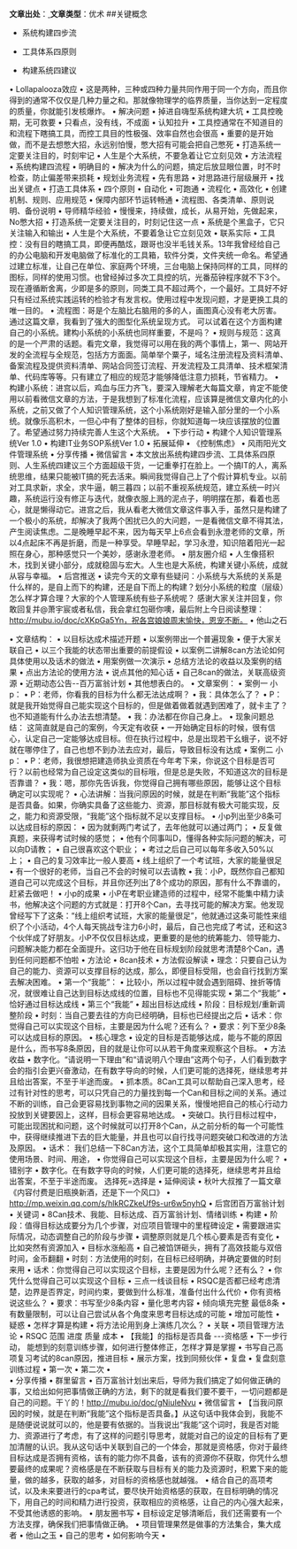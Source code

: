 **文章出处**：[ ](http://mp.weixin.qq.com/s/oFV5jnQGuaK4khE_SSLLzg)
**文章类型**：优术
##关键概念
- 系统构建四步流


- 工具体系四原则

- 构建系统四建议

•	Lollapalooza效应
•	这是两种，三种或四种力量共同作用于同一个方向，而且你得到的通常不仅仅是几种力量之和。那就像物理学的临界质量，当你达到一定程度的质量，你就能引发核爆炸。
•	解决问题
•	掉进自嗨型系统构建大坑
•	工具控晚期，无可救要
•	只看点，没有线，不成面
•	认知拉升
•	工具控通常在不知道目的和流程下瞎搞工具，而控工具目的性极强、效率自然也会很高
•	重要的是开始做，而不是去想憋大招，永远别怕慢，憋大招有可能会把自己憋死
•	打造系统一定要关注目的，时刻牢记
•	人生是个大系统，不要急着让它立刻见效
•	方法流程
•	系统构建四流程
•	明确目的
•	解决为什么的问题，搞定后放显眼位置，时不时检查，防止偏差带来损耗
•	规划业务流程
•	先有思路
•	对思路进行层级展开
•	找出关键点
•	打造工具体系
•	四个原则
•	自动化
•	可跑通
•	流程化
•	高效化
•	创建机制、规则、应用规范
•	保障内部环节运转畅通
•	流程图、各类清单、原则说明、备份说明
•	导师精华经验
•	慢慢来，持续做，成长，从易开始，先做起来，No憋大招
•	打造系统一定要关注目的，时刻记住这一点
•	系统是个黑盒子，它只关注输入和输出
•	人生是个大系统，不要着急让它立刻见效
•	联系实际
•	工具控：没有目的瞎搞工具，即便再酷炫，跟哥也没半毛钱关系。13年我曾经给自己的办公电脑和开发电脑做了标准化的工具箱，软件分类，文件夹统一命名。希望通过建立标准，让自己在单位、家庭两个环境，三台电脑上保持同样的工具，同样的图标，同样的使用习惯。也曾经掉过多次工具控的坑，光番茄钟程序就不下3个。现在遵循断舍离，少即是多的原则，同类工具不超过两个，一个最好。工具好不好只有经过系统实践运转的检验才有发言权。使用过程中发现问题，才是更换工具的唯一目的。
•	流程图：哥是个左脑比右脑用的多的人，画图真心没有老大厉害。通过这篇文章，我看到了强大的图型化系统呈现方式。 可以试着在这个方面构建自己的小系统。建构小系统的小系统也同样重要，不是吗？
•	规则与规范：这真的是一个严肃的话题。看完文章，我觉得可以用在我的两个事情上，第一、网站开发的全流程与全规范，包括方方面面。简单举个粟子，域名注册流程及资料清单、备案流程及提供资料清单、网站合同签订流程、开发流程及工具清单、技术框架清单、代码库等等。只有建立了相应的规范才能够降低注意力损耗，节省精力。
•	构建小系统：进宫以后，鸡血与压力齐飞，要深入理解老大每篇文章，肯定不能使用以前看微信文章的方法，于是我想到了标准化流程，应该算是微信文章内化的小系统，之前又做了个人知识管理系统，这个小系统刚好是输入部分里的一个小系统。就像乐高积木，一但心中有了整体的目标，你就知道每一块应该摆放的位置了。希望通过努力持续完善人生这个大系统。
•	下步行动
•	构建个人知识管理系统Ver 1.0
•	构建IT业务SOP系统Ver 1.0
•	拓展延伸
•	《控制焦虑》
•	风雨阳光文件管理系统
•	分享传播
•	微信留言
•	本文放出系统构建四步流、工具体系四原则、人生系统四建议三个方面超级干货，一记重拳打在脸上。一个搞IT的人，离系统思维，结果只能被IT搞的死去活来。瞬间我觉得自己上了个假计算机专业。以前对工具求新，求全，求牛逼，朝三暮四；以前不重视系统规范，建立系统一时兴趣，系统运行没有修正与迭代，就像衣服上溅的泥点子，明明摆在那，看着也恶心，就是懒得动它。进宫之后，我从看老大微信文章这件事入手，虽然只是构建了一个极小的系统，却解决了我两个困扰已久的大问题，一是看微信文章不得其法，产生阅读焦虑。二是晚睡早起不来，因为每天早上6点会看到永澄老师的文章，所以4点起床不再是折磨，而是一种享受。早睡早起，学习永澄，知识陪着阳光一起照在身心，那种感觉只一个美妙，感谢永澄老师。
•	朋友圈介绍
•	人生像搭积木，找到关键小部分，成就稳固与宏大。人生也是大系统，构建关键小系统，成就从容与幸福。
•	后宫推送
•	读完今天的文章有些疑问：小系统与大系统的关系是什么样的，是自上而下的构建，还是自下而上的构建？划分小系统的粒度（层级）怎么样才算合理？大家的个人管理系统有些子系统呢？ 感谢大家关注并回复，你敢回复并@萧宇宸或者私信，我会拿红包砸你噢，最后附上今日阅读整理：http://mubu.io/doc/cXKpGa5Yn，祝各宫娘娘周末愉快，恩宠不断。
•	他山之石

•	文章结构：
•	以目标达成术描述开题
•	以案例带出一个普遍现象
•	便于大家关联自己
•	以三个我能的状态带出重要的前提假设
•	以案例二讲解8can方法论如何具体使用以及话术的做法
•	用案例做一次演示
•	总结方法论的收益以及案例的结果
•	点出方法论的使用方法
•	说点其他的知心话
•	自己8can的做法，关联高级资源
•	近期动态公告--百万富翁计划
•	其他想表白的。
•	文章案例：
•	案例一 小p：
•	P：老师，你看我的目标为什么都无法达成啊？
•	我：具体怎么了？
•	P：就是我开始觉得自己能实现这个目标的，但是做着做着就遇到困难了，就卡主了？也不知道能有什么办法去想清楚。
•	我：办法都在你自己身上。
•	现象问题总结：
这简直就是自己的案例，今天定有收获
•	一开始确定目标的时候，很有信心，认定自己一定能够达成目标。但在执行过程中，总是出现若干幺蛾子，说不好就在哪停住了，自己也想不到办法去应对，最后，导致目标没有达成
•	案例二 小p：
•	P：老师，我很想把建造师执业资质在今年考下来，你说这个目标是否可行？以前也经常为自己设定这类似的目标哦，但是总是失败，不知道这次的目标是否靠谱？
•	我：嗯，那你先告诉我，你觉得自己拥有哪些原因，能够让这个目标确定可以实现呢？
•	心法讲解：当我问原因的时候，就是在判断“我能”这个指标是否具备。如果，你确实具备了这些能力、资源，那目标就有极大可能实现，反之，能力和资源受限，“我能”这个指标就不足以支撑目标。
•	小p列出至少8条可以达成目标的原因：
•	因为就剩两门考试了，去年他就可以通过两门；
•	反复做真题，来获得考试时候的感觉；
•	他有个同事叫D，懂得各种实际问题的解决，可以向D请教；
•	自己很喜欢这个职业；
•	考过之后自己可以每年多收入50%以上；
•	自己的复习效率比一般人要高
•	线上组织了一个考试班，大家的能量很足
•	有一个很好的老师，当自己不会的时候可以去请教
•	我：小P，既然你自己都知道自己可以完成这个目标，并且你还列出了8个成功的原因，那有什么不靠谱的，赶紧去做吧！
•	小p的成果
•	小P在考职业建造师的过程中，经常不能集中精力读书，他解决这个问题的方式就是：打开8个Can，去寻找可能的解决方案。他发现曾经写下了这条：“线上组织考试班，大家的能量很足”，他就通过这条可能性来组织了个小活动，4个人每天挑战专注力6小时，最后，自己也完成了考试，还和这3个伙伴成了好朋友。小P不仅仅目标达成，更重要的是他的统筹能力、领导能力、问题解决能力都在全面提升。这归功于他在目标规划阶段就思考清楚8个Can，遇到任何问题都不怕啦
•	方法论
•	8can技术
•	方法假设解读
•	理念：只要自己认为自己的能力、资源可以支撑目标的达成，那么，即便目标受阻，也会自行找到方案去解决困难。
•	第一个“我能”：
•	比较小，所以过程中就会遇到阻碍、挫折等情况，就很难让自己达到目标达成线的位置，目标也不见得能实现
•	第二个“我能”
•	恰好通过目标达成线
•	第三个“我能”
•	超出目标达成线
•	阶段：目标规划/重新调整阶段
•	时刻：当自己要去往的方向已经明确，目标也已经提出之后
•	话术：你觉得自己可以实现这个目标，主要是因为什么呢？还有么？
•	要求：列下至少8条可以达成目标的原因。
•	核心理念
•	设定的目标是否能够达成，能与不能的原因是什么，而书写8条原因，目的就是让你可以从若干角度来观察这个目标。
•	方法收益
•	数字化。“请说明一下理由”和“请说明八个理由”这两个句子，人们看到数字会的指引会更兴奋激动，在有数字导向的时候，人们更可能的选择死，继续思考并且给出答案，不至于半途而废。
•	抓本质。8Can工具可以帮助自己深入思考，经过有针对性的思考，可以只凭自己的力量找到每一个Can和目标之间的关系。通过不断的训练，自己会更容易找到事物之间的因果关系，慢慢地把自己的核心行动力投放到关键要因上，这样，目标会更容易地达成。
•	突破口。执行目标过程中，可能出现困扰和问题，这个时候就可以打开8个Can，从之前分析的每一个可能性中，获得继续推进下去的巨大能量，并且也可以自行找寻问题突破口和改进的方法及原因。
•	话术：
我们总结一下8Can方法，这个工具简单却极其实用，注意它的使用场景、时间、用途，
•	你觉得自己可以实现这个目标，主要是因为什么呢？
•	错别字
•	数字化。在有数字导向的时候，人们更可能的选择死，继续思考并且给出答案，不至于半途而废。 选择死=选择是
•	延伸阅读
•	秋叶大叔推了一篇文章《内容付费是旧瓶换新酒，还是下一个风口》
•	http://mp.weixin.qq.com/s/hlkRCZkeUf9s-ur6w5nyhQ
•	后宫团百万富翁计划
•	关键词
•	8Can技术、我能、目标达成、百万富翁计划、情绪训练
•	构建
•	阶段：值得目标达成要分为几个步骤，对应项目管理中的里程碑设定
•	需要跟进实际情况，动态调整自己的阶段与步骤
•	调整原则就是几个核心要素是否有变化
•	比如突然有资源加入
•	目标水涨船高
•	自己被馅饼砸头，拥有了高效技能与双倍时间，金币翻翻
•	时刻：方法使用的时刻，在目标已经明确，并确定要做的时刻来用
•	话术：你觉得自己可以实现这个目标，主要是因为什么呢？还有么？
•	你凭什么觉得自己可以实现这个目标
•	三点一线谈目标
•	RSQC是否都已经考虑清楚，边界是否界定，时间约束，要做到什么标准，准备付出什么代价
•	你有资格说这些么？
•	要求：书写至少8条内容
•	量化思考内容
•	倾向填充完整 最低8条
•	有数量限制，可以让自己尝试从各个角度来思考目标达成的可能
•	增加可能性
•	疑惑
•	怎样才算是构建
•	将方法论用到身上演练几次么？
•	关联
•	项目管理方法论
•	RSQC 范围 进度 质量 成本
•	【我能】的指标是否具备 ---资格感
•	下一步行动，
能想到的刻意训练步骤，如何进行整体修正，怎样才算是掌握
•	书写自己高项复习考试的8can原因，推进目标
•	展示方案，找到同频伙伴
•	复盘
•	复盘刻意训练过程
•	第一次
•	第二次
•	
•	分享传播
•	群里留言
•	百万富翁计划出来后，导师为我们搞定了如何做正确的事，又给出如何把事情做正确的方法，剩下的就是看我们要不要干，一切问题都是自己的问题。干丫的！http://mubu.io/doc/gNiuIeNvu
•	微信留言
•	【当我问原因的时候，就是在判断“我能”这个指标是否具备。】从这句话中我体会到，我能不是随便说说就可以的，他是要有依据的。当我说出“我能”这个词时，我是否对能力、资源进行了考虑，有了这样的问题引导思考，就能对自己的设定的目标有了更加清醒的认识。我从这句话中关联到自己的一个体会，那就是资格感，你对于最终目标达成是否拥有资格，该有的能力你不具备，该有的资源你不获取，你凭什么想要最终的成果呢？资格感是在不断获取与目标有关的能力及资源时，积累下来的能量，做的越多，获取的越多，对目标的资格感也就越强。
•	结合自己的高项考试，以及未来要进行的cpa考试，要尽快开始资格感的获取，在目标明确的情况下，用自己的时间和精力进行投资，获取相应的资格感，让自己的内心强大起来，不受其他诱惑的影响。
•	朋友圈书写
•	目标设定足够清晰后，我们还需要有一个方法支撑，确保我们把事情做正确。
•	项目管理果然是做事的方法集合，集大成者
•	他山之玉
•	自己的思考
•	如何影响今天
•	

